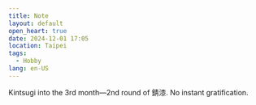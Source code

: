 ```yaml
---
title: Note
layout: default
open_heart: true
date: 2024-12-01 17:05
location: Taipei
tags: 
  - Hobby
lang: en-US
---
```


Kintsugi into the 3rd month—2nd round of 錆漆. No instant gratification.
